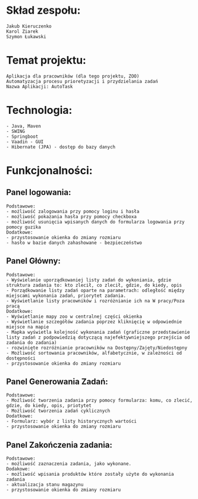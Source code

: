 # Skład zespołu:
    Jakub Kieruczenko
    Karol Ziarek
    Szymon Łukawski

# Temat projektu:
    Aplikacja dla pracowników (dla tego projektu, ZOO)
    Automatyzacja procesu prioretyzacji i przydzielania zadań
    Nazwa Aplikacji: AutoTask

# Technologia:
    - Java, Maven
    - SWING
    - Springboot
    - Vaadin - GUI
    - Hibernate (JPA) - dostęp do bazy danych

# Funkcjonalności:
## Panel logowania:
    Podstawowe:
    - możliwość zalogowania przy pomocy loginu i hasła
    - możliwość pokazania hasła przy pomocy checkboxa
    - możliwość usunięcia wpisanych danych do formularza logowania przy pomocy guzika
    Dodatkowe:
    - przystosowanie okienka do zmiany rozmiaru
    - hasło w bazie danych zahashowane - bezpieczeństwo

## Panel Główny:
    Podstawowe:
    - Wyświelanie uporządkowaniej listy zadań do wykoniania, gdzie struktura zadania to: kto zlecił, co zlecił, gdzie, do kiedy, opis
    - Porządkowanie listy zadań oparte na parametrach: odległość między miejscami wykonania zadań, priorytet zadania. 
    - Wyświetlanie listy pracowników i rozróżnianie ich na W pracy/Poza pracą
    Dodatkowe:
    - Wyświetlanie mapy zoo w centralnej części okienka
    - Wyświetlanie szczegółów zadania poprzez kliknięcię w odpowiednie miejsce na mapie
    - Mapka wyświetla kolejność wykonania zadań (graficzne przedstawienie listy zadań z podpowiedzią dotyczącą najefektywniejszego przejścia od zadania do zadania)
    - rozwinięte rozróżnianie pracowników na Dostępny/Zajęty/Niedostępny 
    - Możliwość sortowania pracowników, alfabetycznie, w zależności od dostępności
    - przystosowanie okienka do zmiany rozmiaru

## Panel Generowania Zadań:
    Podstawowe:
    - Możliwość tworzenia zadania przy pomocy formularza: komu, co zlecić, gdzie, do kiedy, opis, priotytet
    - Możliwość tworzenia zadań cyklicznych
    Dodatkowe:
    - Formularz: wybór z listy historycznych wartości
    - przystosowanie okienka do zmiany rozmiaru

## Panel Zakończenia zadania:
    Podstawowe:
    - możliwość zaznaczenia zadania, jako wykonane.
    Dodakowe:
    - możliwość wpisania produktów które zostały użyte do wykonania zadania
    - aktualizacja stanu magazynu
    - przystosowanie okienka do zmiany rozmiaru
